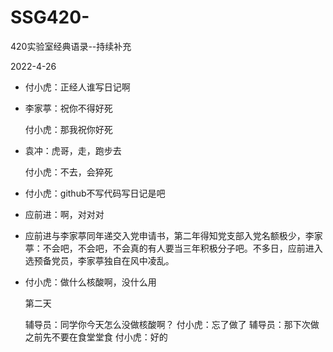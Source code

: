 # SSG420-
420实验室经典语录--持续补充


2022-4-26
- 付小虎：正经人谁写日记啊
- 李家葶：祝你不得好死

  付小虎：那我祝你好死
  
- 袁冲：虎哥，走，跑步去

  付小虎：不去，会猝死
 
- 付小虎：github不写代码写日记是吧
- 应前进：啊，对对对
- 应前进与李家葶同年递交入党申请书，第二年得知党支部入党名额极少，李家葶：不会吧，不会吧，不会真的有人要当三年积极分子吧。不多日，应前进入选预备党员，李家葶独自在风中凌乱。

- 付小虎：做什么核酸啊，没什么用
  
  第二天
  
  辅导员：同学你今天怎么没做核酸啊？
  付小虎：忘了做了
  辅导员：那下次做之前先不要在食堂堂食
  付小虎：好的
